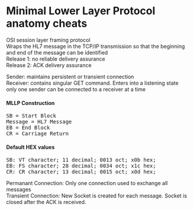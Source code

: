 Minimal Lower Layer Protocol anatomy cheats
===================================

OSI session layer framing protocol<br>
Wraps the HL7 message in the TCP/IP transmission so that the beginning and end of the message can be identified<br> 
Release 1: no reliable delivery assurance<br>
Release 2: ACK delivery assurance<br>

Sender: maintains persistent or transient connection<br>
Receiver: contains singular GET command. Enters into a listening state<br>
only one sender can be connected to a receiver at a time<br>

<h4>MLLP Construction</h4>
<pre>
SB = Start Block
Message = HL7 Message
EB = End Block
CR = Carriage Return
</pre>

<h4>Default HEX values</h4>
<pre>
SB: VT character; 11 decimal; 0013 oct; x0b hex;
EB: FS character; 28 decimal; 0034 oct; x1c hex;
CR: CR character; 13 decimal; 0015 oct; x0d hex;
</pre>

Permanant Connection: Only one connection used to exchange all messages<br>
Transient Connection: New Socket is created for each message. Socket is closed after the ACK is received.<br> 






